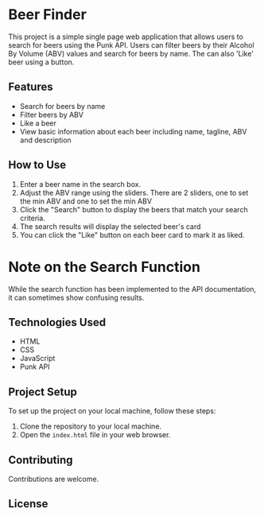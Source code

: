 # Beer Finder

This project is a simple single page web application that allows users to search for beers using the Punk API. Users can filter beers by their Alcohol By Volume (ABV) values and search for beers by name. The can also 'Like' beer using a button.

## Features

- Search for beers by name
- Filter beers by ABV
- Like a beer
- View basic information about each beer including name, tagline, ABV and description


## How to Use

1. Enter a beer name in the search box.
2. Adjust the ABV range using the sliders. There are 2 sliders, one to set the min ABV and one to set the min ABV
3. Click the "Search" button to display the beers that match your search criteria.
4. The search results will display the selected beer's card
5. You can click the "Like" button on each beer card to mark it as liked.


# Note on the Search Function

While the search function has been implemented to the API documentation, it can sometimes show confusing results.

## Technologies Used

- HTML
- CSS
- JavaScript
- Punk API

## Project Setup

To set up the project on your local machine, follow these steps:

1. Clone the repository to your local machine.
2. Open the `index.html` file in your web browser.

## Contributing

Contributions are welcome.

## License
